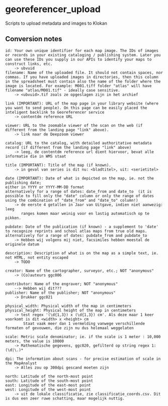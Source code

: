 # georeferencer_upload
Scripts to upload metadata and images to Klokan

## Conversion notes

    id: Your own unique identifier for each map image. The IDs of images or records in your existing cataloging / publishing system. Later you can use these IDs you supply in our APIs to identify your maps to construct links, etc.
        -> ubvuid
    filename: Name of the uploaded file. It should not contain spaces, nor commas. If you have uploaded images in directories, then this column in the spreadsheet must contain also the name of the folder where the image is located. For example: M001.tiff folder "atlas" will have filename "atlas/M001.tif" - ideally case sensitive.
        -> <ubvuid>.tif zoals ze opgeslagen zijn in het archief

    link (IMPORTANT): URL of the map page in your library website (where you want to send people). On this page can be easily placed the inteligent backlink to Georeferencer service
        -> contentdm reference URL
        
    viewer: URL to the zoomable viewer of the scan on the web (if different from the landing page "link" above).
        -> link naar de Deepzoom viewer
        
    catalog: URL to the catalog, with detailed authoritative metadata record (if different from the landing page "link" above)
        -> leeg, de contentdm reference url dient hiervoor, bevat alle informatie die in WMS staat
        
    title (IMPORTANT): Title of the map (if known).
        -> in geval van series is dit nu: <bladtitel>, uit: <serietitel>
        
    date (IMPORTANT): Date of what is depicted on the map, ie. not the publishing date;
    either in YYYY or YYYY-MM-DD format
    alternatively for a range of dates: date_from and date_to  (it is possible to fill only the "date" column or only the range of dates using the combination of "date_from" and "date_to" column!)
        -> de eerste 4 getallen in Jaar van Uitgave, indien niet aanwezig: leeg
           ranges komen maar weinig voor en lastig automatisch op te pikken.
           
    pubdate: Date of the publication (if known) - a supplement to 'date' to recognize reprints and school atlas maps from true old maps.
    alternatively for a range of dates: pubdate_from and pubdate_to
        -> Hebben wij volgens mij niet, facsimiles hebben meestal de originele datum
        
    description: Description of what is on the map as a simple text, ie. not HTML, not entity escaped
        -> TODO
         
    creator: Name of the cartographer, surveyor, etc.; NOT "anonymous"
        -> (Co)auteurs ggc006
        
    contributor: Name of the engraver; NOT "anonymous"
        --> Hebben wij dit???
    publisher: Name of the publisher; NOT "anonymous"
        -> Drukker ggc021
        
    physical_width: Physical width of the map in centimeters
    physical_height: Physical height of the map in centimeters
        -> test regex '(\d{1,3}) x (\d{1,3}) cm'. Als deze maar 1 keer voorkomt is dit <width> x <height> cm
            Staat vaak meer dan 1 vermelding vanwege verschillende formaten of gevouwen, die zijn nu dus helemaal weggelaten
        
    scale: Metric scale denominator; ie. if the scale is 1 meter : 10,000 meters, the value is 10000
        -> Mathematische gegevens, ggc020, gefilterd op string regex 1:(\d|\.)*
        
    dpi: The information about scans - for precise estimation of scale in the MapAnalyst
        -> Alles zou op 300dpi gescand moeten zijn

    north: Latitude of the north-most point
    south: Latitude of the south-most point
    east: Longitude of the east-most point
    west: Longitude of the west-most point
        -> uit de lokale classificatie, zie classificatie_coords.csv. Dit is dus een zeer ruwe schatting, maar mogelijk nuttig.
